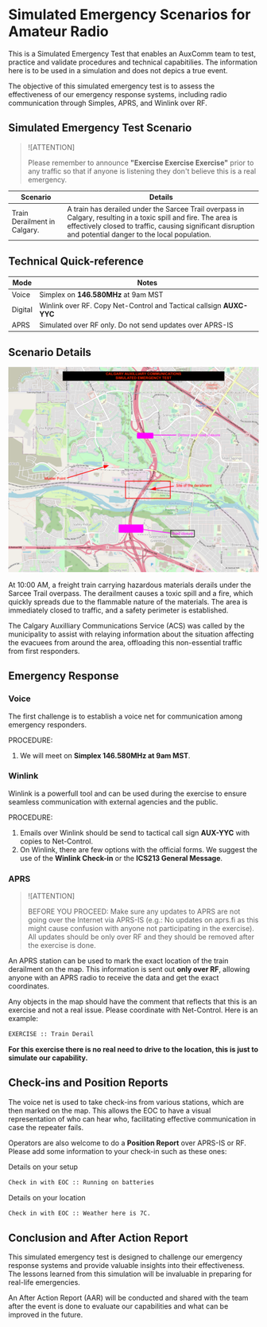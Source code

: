 # Simulated Emergency Scenarios for Amateur Radio

This is a Simulated Emergency Test that enables an AuxComm team to test, practice and validate procedures and technical capabitilies. The information here is to be used in a simulation and does not depics a true event.

The objective of this simulated emergency test is to assess the effectiveness of our emergency response systems, including radio communication through Simples, APRS, and Winlink over RF. 

## Simulated Emergency Test Scenario

> ![ATTENTION]
> 
> Please remember to announce **"Exercise Exercise Exercise"** prior to any traffic so that if anyone is listening they don't believe this is a real emergency.

|Scenario | Details
| - | -
| Train Derailment in Calgary. | A train has derailed under the Sarcee Trail overpass in Calgary, resulting in a toxic spill and fire. The area is effectively closed to traffic, causing significant disruption and potential danger to the local population.

## Technical Quick-reference

| Mode | Notes
| - | -
| Voice | Simplex on **146.580MHz** at 9am MST
| Digital | Winlink over RF. Copy Net-Control and Tactical callsign **AUXC-YYC** 
| APRS | Simulated over RF only. Do not send updates over APRS-IS
 
## Scenario Details

![Alt text](media/set-map.png)

At 10:00 AM, a freight train carrying hazardous materials derails under the Sarcee Trail overpass. The derailment causes a toxic spill and a fire, which quickly spreads due to the flammable nature of the materials. The area is immediately closed to traffic, and a safety perimeter is established.

The Calgary Auxilliary Communications Service (ACS) was called by the municipality to assist with relaying information about the situation affecting the evacuees from around the area, offloading this non-essential traffic from first responders. 
  
## Emergency Response

### Voice
The first challenge is to establish a voice net for communication among emergency responders.

PROCEDURE: 

1. We will meet on **Simplex 146.580MHz at 9am MST**.  

### Winlink
Winlink is a powerfull tool and can be used during the exercise to ensure seamless communication with external agencies and the public.

PROCEDURE: 

1. Emails over Winlink should be send to tactical call sign **AUX-YYC** with copies to Net-Control.
1. On Winlink, there are few options with the official forms. We suggest the use of the **Winlink Check-in** or the **ICS213 General Message**. 

### APRS

> ![ATTENTION]
> 
> BEFORE YOU PROCEED: Make sure any updates to APRS are not going over the Internet via APRS-IS (e.g.: No updates on aprs.fi as this might cause confusion with anyone not participating in the exercise). All updates should be only over RF and they should be removed after the exercise is done.

An APRS station can be used to mark the exact location of the train derailment on the map. This information is sent out **only over RF**, allowing anyone with an APRS radio to receive the data and get the exact coordinates.

Any objects in the map should have the comment that reflects that this is an exercise and not a real issue. Please coordinate with Net-Control. Here is an example:

```bash
EXERCISE :: Train Derail
```

**For this exercise there is no real need to drive to the location, this is just to simulate our capability.**


## Check-ins and Position Reports
The voice net is used to take check-ins from various stations, which are then marked on the map. This allows the EOC to have a visual representation of who can hear who, facilitating effective communication in case the repeater fails. 

Operators are also welcome to do a **Position Report** over APRS-IS or RF. Please add some information to your check-in such as these ones:

Details on your setup
```bash
Check in with EOC :: Running on batteries
```

Details on your location

```bash
Check in with EOC :: Weather here is 7C.
```

## Conclusion and After Action Report
This simulated emergency test is designed to challenge our emergency response systems and provide valuable insights into their effectiveness. The lessons learned from this simulation will be invaluable in preparing for real-life emergencies.

An After Action Report (AAR) will be conducted and shared with the team after the event is done to evaluate our capabilities and what can be improved in the future.